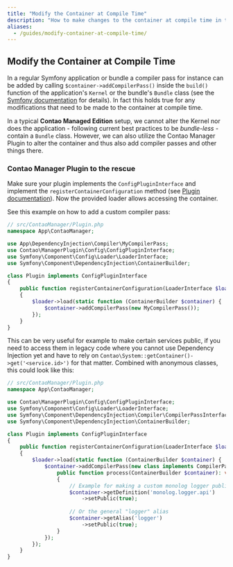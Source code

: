 ```yaml
---
title: "Modify the Container at Compile Time"
description: "How to make changes to the container at compile time in the Contao Managed Edition."
aliases:
  - /guides/modify-container-at-compile-time/
---
```



## Modify the Container at Compile Time

In a regular Symfony application or bundle a compiler pass for instance can be added
by calling `$container->addCompilerPass()` inside the `build()` function of the application's
`Kernel` or the bundle's `Bundle` class (see the [Symfony documentation](https://symfony.com/doc/6.4/service_container/compiler_passes.html)
for details). In fact this holds true for any modifications that need to be made to
the container at compile time.
 
In a typical **Contao Managed Edition** setup, we cannot alter the Kernel nor does the
application - following current best practices to be *bundle-less* - contain a
`Bundle` class. However, we can also utilize the Contao Manager Plugin to alter the
container and thus also add compiler passes and other things there.


### Contao Manager Plugin to the rescue

Make sure your plugin implements the `ConfigPluginInterface` and implement the
`registerContainerConfiguration` method (see [Plugin documentation](/framework/manager-plugin#the-configplugininterface)).
Now the provided loader allows accessing the container. 

See this example on how to add a custom compiler pass:

```php
// src/ContaoManager/Plugin.php
namespace App\ContaoManager;

use App\DependencyInjection\Compiler\MyCompilerPass;
use Contao\ManagerPlugin\Config\ConfigPluginInterface;
use Symfony\Component\Config\Loader\LoaderInterface;
use Symfony\Component\DependencyInjection\ContainerBuilder;

class Plugin implements ConfigPluginInterface
{
    public function registerContainerConfiguration(LoaderInterface $loader, array $managerConfig)
    {
        $loader->load(static function (ContainerBuilder $container) {
            $container->addCompilerPass(new MyCompilerPass());
        });
    }
}
```

This can be very useful for example to make certain services public, if you need to access them in
legacy code where you cannot use Dependency Injection yet and have to rely on `Contao\System::getContainer()->get('<service.id>')`
for that matter. Combined with anonymous classes, this could look like this:


```php
// src/ContaoManager/Plugin.php
namespace App\ContaoManager;

use Contao\ManagerPlugin\Config\ConfigPluginInterface;
use Symfony\Component\Config\Loader\LoaderInterface;
use Symfony\Component\DependencyInjection\Compiler\CompilerPassInterface;
use Symfony\Component\DependencyInjection\ContainerBuilder;

class Plugin implements ConfigPluginInterface
{
    public function registerContainerConfiguration(LoaderInterface $loader, array $managerConfig)
    {
        $loader->load(static function (ContainerBuilder $container) {
            $container->addCompilerPass(new class implements CompilerPassInterface {
                public function process(ContainerBuilder $container): void
                {
                    // Example for making a custom monolog logger public
                    $container->getDefinition('monolog.logger.api')
                        ->setPublic(true);
                    
                    // Or the general "logger" alias
                    $container->getAlias('logger')
                        ->setPublic(true);
                }
            });
        });
    }
}
```
